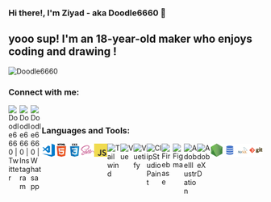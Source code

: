 ### Hi there!, I'm Ziyad - aka Doodle6660 👋


## yooo sup! I'm an 18-year-old maker who enjoys coding and drawing !


<img src="https://cdn.discordapp.com/attachments/779282536585101313/805087738046316554/github_banner_asdasdasd.png" alt="Doodle6660" width="1000" />

### Connect with me:

[<img align="left" alt="Doodle6660 | Twitter" width="22px" src="https://cdn.discordapp.com/attachments/779282536585101313/805423091135414332/discord.svg" />](https://discordapp.com/invite/98m2uSV)
[<img align="left" alt="Doodle6660 | Instagram" width="22px" src="https://cdn.discordapp.com/attachments/779282536585101313/805423055690137610/instagram.svg" />](https://www.instagram.com/maoiikun/)
[<img align="left" alt="Doodle6660 | Whatsapp" width="22px" src="https://cdn.discordapp.com/attachments/779282536585101313/805428053094039622/whatsapp.svg" />](https://wa.me/6282117855840)

<br />

### Languages and Tools:

<img align="left" alt="Visual Studio Code" width="26px" src="https://raw.githubusercontent.com/github/explore/80688e429a7d4ef2fca1e82350fe8e3517d3494d/topics/visual-studio-code/visual-studio-code.png" />
<img align="left" alt="HTML5" width="26px" src="https://raw.githubusercontent.com/github/explore/80688e429a7d4ef2fca1e82350fe8e3517d3494d/topics/html/html.png" />
<img align="left" alt="CSS3" width="26px" src="https://raw.githubusercontent.com/github/explore/80688e429a7d4ef2fca1e82350fe8e3517d3494d/topics/css/css.png" />
<img align="left" alt="Sass" width="26px" src="https://raw.githubusercontent.com/github/explore/80688e429a7d4ef2fca1e82350fe8e3517d3494d/topics/sass/sass.png" />
<img align="left" alt="JavaScript" width="26px" src="https://raw.githubusercontent.com/github/explore/80688e429a7d4ef2fca1e82350fe8e3517d3494d/topics/javascript/javascript.png" />
<img align="left" alt="Tailwind" width="26px" src="https://cdn.discordapp.com/attachments/779282536585101313/805425539309502494/tailwind-css.svg" />
<img align="left" alt="Vue" width="26px" src="https://cdn.discordapp.com/attachments/779282536585101313/805425540051894282/vuejs.svg" />
<img align="left" alt="Vuetify" width="26px" src="https://cdn.discordapp.com/attachments/779282536585101313/805425524988968980/vuetify.svg" />
<img align="left" alt="ClipStudioPaint" width="30px" src="https://cdn.discordapp.com/attachments/779282536585101313/805425534275944468/clipstudiopaint.svg" />
<img align="left" alt="Firebase" width="22px" src="https://cdn.discordapp.com/attachments/779282536585101313/805425539028090890/firebase.svg" />
<img align="left" alt="Figma" width="22px" src="https://cdn.discordapp.com/attachments/779282536585101313/805425535681298462/figma.svg" />
<img align="left" alt="AdobeIllustration" width="26px" src="https://cdn.discordapp.com/attachments/779282536585101313/805425529968001054/adobe-illustrator.svg" />
<img align="left" alt="AdobeXD" width="26px" src="https://cdn.discordapp.com/attachments/779282536585101313/805425532103688212/adobe-xd.svg" />
<img align="left" alt="Node.js" width="26px" src="https://raw.githubusercontent.com/github/explore/80688e429a7d4ef2fca1e82350fe8e3517d3494d/topics/nodejs/nodejs.png" />
<img align="left" alt="SQL" width="26px" src="https://raw.githubusercontent.com/github/explore/80688e429a7d4ef2fca1e82350fe8e3517d3494d/topics/sql/sql.png" />
<img align="left" alt="MySQL" width="26px" src="https://raw.githubusercontent.com/github/explore/80688e429a7d4ef2fca1e82350fe8e3517d3494d/topics/mysql/mysql.png" />
<img align="left" alt="Git" width="26px" src="https://raw.githubusercontent.com/github/explore/80688e429a7d4ef2fca1e82350fe8e3517d3494d/topics/git/git.png" />

<br />
<br />
